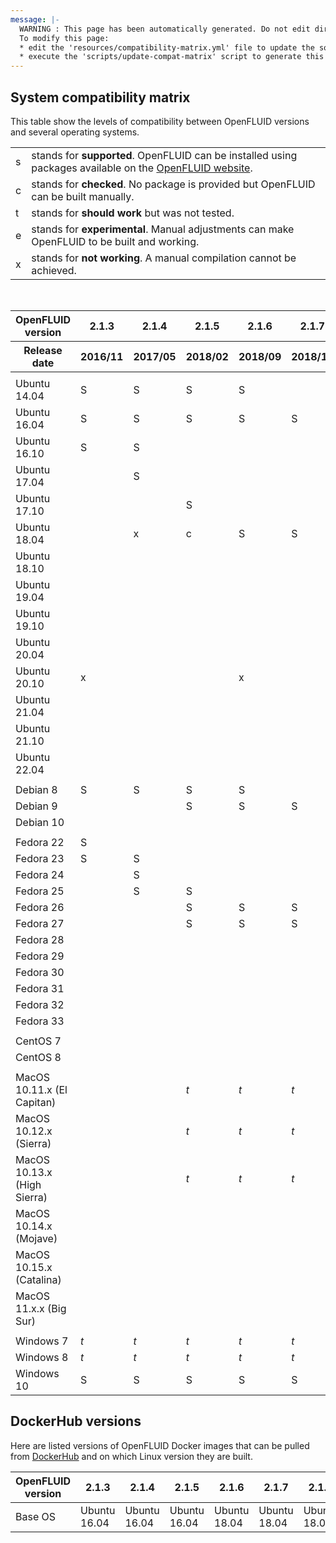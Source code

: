 ```yaml
---
message: |-
  WARNING : This page has been automatically generated. Do not edit directly.
  To modify this page:
  * edit the 'resources/compatibility-matrix.yml' file to update the source data
  * execute the 'scripts/update-compat-matrix' script to generate this file
---
```



## System compatibility matrix
This table show the levels of compatibility between OpenFLUID versions and several operating systems.  

<div class="compatibility-matrix">
  <table class="legend">
    <tr><td class="status-s example">s</td><td class="detail">stands for <b>supported</b>. OpenFLUID can be installed using packages available on the <a href="https://www.openfluid-project.org/downloads/">OpenFLUID website</a>.</td></tr>
    <tr><td class="status-c example">c</td><td class="detail">stands for <b>checked</b>. No package is provided but OpenFLUID can be built manually.</td></tr>
    <tr><td class="status-t example">t</td><td class="detail">stands for <b>should work</b> but was not tested.</td></tr>
    <tr><td class="status-e example">e</td><td class="detail">stands for <b>experimental</b>. Manual adjustments can make OpenFLUID to be built and working.</td></tr>
    <tr><td class="status-x example">x</td><td class="detail">stands for <b>not working</b>. A manual compilation cannot be achieved.</td></tr>
  </table>
</div>


<br/>

<table class="compatibility-matrix">
<thead>
<tr>
<th>OpenFLUID version</th>
<th>2.1.3</th>
<th>2.1.4</th>
<th>2.1.5</th>
<th>2.1.6</th>
<th>2.1.7</th>
<th>2.1.8</th>
<th>2.1.9</th>
<th>2.1.10</th>
<th>2.1.11</th>
</tr>
<tr>
<th>Release date</th>
<th>2016/11</th>
<th>2017/05</th>
<th>2018/02</th>
<th>2018/09</th>
<th>2018/12</th>
<th>2019/04</th>
<th>2019/10</th>
<th>2020/09</th>
<th>2021/03</th>
</tr>
</thead>
<tr><td></td><td></td><td></td><td></td><td></td><td></td><td></td><td></td><td></td><td></td></tr>
<tr><td class="OSname">Ubuntu 14.04</td><td class="status-s">S</td><td class="status-s">S</td><td class="status-s">S</td><td class="status-s">S</td><td></td><td></td><td></td><td></td><td></td></tr>
<tr><td class="OSname">Ubuntu 16.04</td><td class="status-s">S</td><td class="status-s">S</td><td class="status-s">S</td><td class="status-s">S</td><td class="status-s">S</td><td class="status-c">c</td><td class="status-s">S</td><td class="status-x">x</td><td class="status-x">x</td></tr>
<tr><td class="OSname">Ubuntu 16.10</td><td class="status-s">S</td><td class="status-s">S</td><td></td><td></td><td></td><td></td><td></td><td></td><td></td></tr>
<tr><td class="OSname">Ubuntu 17.04</td><td></td><td class="status-s">S</td><td></td><td></td><td></td><td></td><td></td><td></td><td></td></tr>
<tr><td class="OSname">Ubuntu 17.10</td><td></td><td></td><td class="status-s">S</td><td></td><td></td><td></td><td></td><td></td><td></td></tr>
<tr><td class="OSname">Ubuntu 18.04</td><td></td><td class="status-x">x</td><td class="status-c">c</td><td class="status-s">S</td><td class="status-s">S</td><td class="status-s">S</td><td class="status-s">S</td><td class="status-s">S</td><td class="status-s">S</td></tr>
<tr><td class="OSname">Ubuntu 18.10</td><td></td><td></td><td></td><td></td><td></td><td class="status-s">S</td><td></td><td></td><td></td></tr>
<tr><td class="OSname">Ubuntu 19.04</td><td></td><td></td><td></td><td></td><td></td><td class="status-s">S</td><td class="status-s">S</td><td></td><td></td></tr>
<tr><td class="OSname">Ubuntu 19.10</td><td></td><td></td><td></td><td></td><td></td><td></td><td></td><td class="status-s">S</td><td></td></tr>
<tr><td class="OSname">Ubuntu 20.04</td><td></td><td></td><td></td><td></td><td></td><td></td><td></td><td class="status-s">S</td><td class="status-s">S</td></tr>
<tr><td class="OSname">Ubuntu 20.10</td><td class="status-x">x</td><td></td><td></td><td class="status-x">x</td><td></td><td class="status-x">x</td><td class="status-x">x</td><td class="status-c">c</td><td class="status-s">S</td></tr>
<tr><td class="OSname">Ubuntu 21.04</td><td></td><td></td><td></td><td></td><td></td><td></td><td></td><td></td><td class="status-e">e</td></tr>
<tr><td class="OSname">Ubuntu 21.10</td><td></td><td></td><td></td><td></td><td></td><td></td><td></td><td></td><td class="status-e">e</td></tr>
<tr><td class="OSname">Ubuntu 22.04</td><td></td><td></td><td></td><td></td><td></td><td></td><td></td><td></td><td class="status-s">S</td></tr>
<tr><td></td><td></td><td></td><td></td><td></td><td></td><td></td><td></td><td></td><td></td></tr>
<tr><td class="OSname">Debian 8</td><td class="status-s">S</td><td class="status-s">S</td><td class="status-s">S</td><td class="status-s">S</td><td></td><td></td><td></td><td></td><td></td></tr>
<tr><td class="OSname">Debian 9</td><td></td><td></td><td class="status-s">S</td><td class="status-s">S</td><td class="status-s">S</td><td class="status-s">S</td><td class="status-s">S</td><td class="status-s">S</td><td class="status-s">S</td></tr>
<tr><td class="OSname">Debian 10</td><td></td><td></td><td></td><td></td><td></td><td></td><td class="status-s">S</td><td class="status-s">S</td><td class="status-s">S</td></tr>
<tr><td></td><td></td><td></td><td></td><td></td><td></td><td></td><td></td><td></td><td></td></tr>
<tr><td class="OSname">Fedora 22</td><td class="status-s">S</td><td></td><td></td><td></td><td></td><td></td><td></td><td></td><td></td></tr>
<tr><td class="OSname">Fedora 23</td><td class="status-s">S</td><td class="status-s">S</td><td></td><td></td><td></td><td></td><td></td><td></td><td></td></tr>
<tr><td class="OSname">Fedora 24</td><td></td><td class="status-s">S</td><td></td><td></td><td></td><td></td><td></td><td></td><td></td></tr>
<tr><td class="OSname">Fedora 25</td><td></td><td class="status-s">S</td><td class="status-s">S</td><td></td><td></td><td></td><td></td><td></td><td></td></tr>
<tr><td class="OSname">Fedora 26</td><td></td><td></td><td class="status-s">S</td><td class="status-s">S</td><td class="status-s">S</td><td></td><td></td><td></td><td></td></tr>
<tr><td class="OSname">Fedora 27</td><td></td><td></td><td class="status-s">S</td><td class="status-s">S</td><td class="status-s">S</td><td class="status-s">S</td><td></td><td></td><td></td></tr>
<tr><td class="OSname">Fedora 28</td><td></td><td></td><td></td><td></td><td></td><td class="status-s">S</td><td class="status-s">S</td><td></td><td></td></tr>
<tr><td class="OSname">Fedora 29</td><td></td><td></td><td></td><td></td><td></td><td class="status-s">S</td><td class="status-s">S</td><td></td><td></td></tr>
<tr><td class="OSname">Fedora 30</td><td></td><td></td><td></td><td></td><td></td><td></td><td class="status-s">S</td><td class="status-s">S</td><td></td></tr>
<tr><td class="OSname">Fedora 31</td><td></td><td></td><td></td><td></td><td></td><td></td><td></td><td class="status-s">S</td><td></td></tr>
<tr><td class="OSname">Fedora 32</td><td></td><td></td><td></td><td></td><td></td><td></td><td></td><td class="status-s">S</td><td class="status-s">S</td></tr>
<tr><td class="OSname">Fedora 33</td><td></td><td></td><td></td><td></td><td></td><td></td><td></td><td></td><td class="status-s">S</td></tr>
<tr><td></td><td></td><td></td><td></td><td></td><td></td><td></td><td></td><td></td><td></td></tr>
<tr><td class="OSname">CentOS 7</td><td></td><td></td><td></td><td></td><td></td><td></td><td></td><td class="status-e">e</td><td></td></tr>
<tr><td class="OSname">CentOS 8</td><td></td><td></td><td></td><td></td><td></td><td></td><td></td><td class="status-e">e</td><td></td></tr>
<tr><td></td><td></td><td></td><td></td><td></td><td></td><td></td><td></td><td></td><td></td></tr>
<tr><td class="OSname">MacOS 10.11.x (El Capitan)</td><td></td><td></td><td class="status-t"><i>t</i></td><td class="status-t"><i>t</i></td><td class="status-t"><i>t</i></td><td class="status-t"><i>t</i></td><td class="status-t"><i>t</i></td><td></td><td></td></tr>
<tr><td class="OSname">MacOS 10.12.x (Sierra)</td><td></td><td></td><td class="status-t"><i>t</i></td><td class="status-t"><i>t</i></td><td class="status-t"><i>t</i></td><td class="status-t"><i>t</i></td><td class="status-t"><i>t</i></td><td></td><td></td></tr>
<tr><td class="OSname">MacOS 10.13.x (High Sierra)</td><td></td><td></td><td class="status-t"><i>t</i></td><td class="status-t"><i>t</i></td><td class="status-t"><i>t</i></td><td class="status-t"><i>t</i></td><td class="status-t"><i>t</i></td><td></td><td></td></tr>
<tr><td class="OSname">MacOS 10.14.x (Mojave)</td><td></td><td></td><td></td><td></td><td></td><td></td><td></td><td class="status-s">S</td><td></td></tr>
<tr><td class="OSname">MacOS 10.15.x (Catalina)</td><td></td><td></td><td></td><td></td><td></td><td></td><td></td><td class="status-s">S</td><td class="status-s">S</td></tr>
<tr><td class="OSname">MacOS 11.x.x (Big Sur)</td><td></td><td></td><td></td><td></td><td></td><td></td><td></td><td></td><td class="status-c">c</td></tr>
<tr><td></td><td></td><td></td><td></td><td></td><td></td><td></td><td></td><td></td><td></td></tr>
<tr><td class="OSname">Windows 7</td><td class="status-t"><i>t</i></td><td class="status-t"><i>t</i></td><td class="status-t"><i>t</i></td><td class="status-t"><i>t</i></td><td class="status-t"><i>t</i></td><td class="status-t"><i>t</i></td><td class="status-t"><i>t</i></td><td class="status-t"><i>t</i></td><td class="status-t"><i>t</i></td></tr>
<tr><td class="OSname">Windows 8</td><td class="status-t"><i>t</i></td><td class="status-t"><i>t</i></td><td class="status-t"><i>t</i></td><td class="status-t"><i>t</i></td><td class="status-t"><i>t</i></td><td class="status-t"><i>t</i></td><td class="status-t"><i>t</i></td><td class="status-t"><i>t</i></td><td class="status-t"><i>t</i></td></tr>
<tr><td class="OSname">Windows 10</td><td class="status-s">S</td><td class="status-s">S</td><td class="status-s">S</td><td class="status-s">S</td><td class="status-s">S</td><td class="status-s">S</td><td class="status-s">S</td><td class="status-s">S</td><td class="status-s">S</td></tr>
</tbody>
</table>


## DockerHub versions
Here are listed versions of OpenFLUID Docker images that can be pulled from [DockerHub](https://hub.docker.com/r/openfluid/openfluid) and on which Linux version they are built.

<table class="compatibility-matrix">
<thead>
<tr><th>OpenFLUID version</th>

<th>2.1.3</th>

<th>2.1.4</th>

<th>2.1.5</th>

<th>2.1.6</th>

<th>2.1.7</th>

<th>2.1.8</th>

<th>2.1.9</th>

<th>2.1.10</th>

<th>2.1.11</th>

</thead>
<tr><td>Base OS</td>

<td>Ubuntu 16.04</td>

<td>Ubuntu 16.04</td>

<td>Ubuntu 16.04</td>

<td>Ubuntu 18.04</td>

<td>Ubuntu 18.04</td>

<td>Ubuntu 18.04</td>

<td>Ubuntu 18.04</td>

<td>Ubuntu 20.04</td>

<td>Ubuntu 20.04</td>

</tr>
</table>